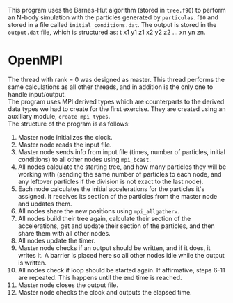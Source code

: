 This program uses the Barnes-Hut algorithm (stored in `tree.f90`) to perform an N-body simulation with the particles generated by `particulas.f90` and stored in a file called `initial_conditions.dat`. The output is stored in the `output.dat` file, which is structured as: t x1 y1 z1 x2 y2 z2 ... xn yn zn.

# OpenMPI
The thread with rank = 0 was designed as master. This thread performs the same calculations as all other threads, and in addition is the only one to handle input/output.\
The program uses MPI derived types which are counterparts to the derived data types we had to create for the first exercise. They are created using an auxiliary module, `create_mpi_types`.\
The structure of the program is as follows:
1. Master node initializes the clock.
2. Master node reads the input file.
3. Master node sends info from input file (times, number of particles, initial conditions) to all other nodes using `mpi_bcast`.
4. All nodes calculate the starting tree, and how many particles they will be working with (sending the same number of particles to each node, and any leftover particles if the division is not exact to the last node).
6. Each node calculates the initial accelerations for the particles it's assigned. It receives its section of the particles from the master node and updates them.
7. All nodes share the new positions using `mpi_allgatherv`.
8. All nodes build their tree again, calculate their section of the accelerations, get and update their section of the particles, and then share them with all other nodes.
9. All nodes update the timer.
10. Master node checks if an output should be written, and if it does, it writes it. A barrier is placed here so all other nodes idle while the output is written.
11. All nodes check if loop should be started again. If affirmative, steps 6-11 are repeated. This happens until the end time is reached.
12. Master node closes the output file.
13. Master node checks the clock and outputs the elapsed time.

